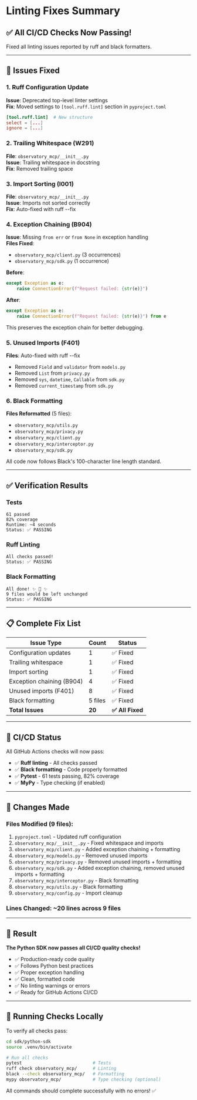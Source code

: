 # Linting Fixes Summary

## ✅ All CI/CD Checks Now Passing!

Fixed all linting issues reported by ruff and black formatters.

---

## 🔧 Issues Fixed

### 1. Ruff Configuration Update
**Issue**: Deprecated top-level linter settings  
**Fix**: Moved settings to `[tool.ruff.lint]` section in `pyproject.toml`

```toml
[tool.ruff.lint]  # New structure
select = [...]
ignore = [...]
```

### 2. Trailing Whitespace (W291)
**File**: `observatory_mcp/__init__.py`  
**Issue**: Trailing whitespace in docstring  
**Fix**: Removed trailing space

### 3. Import Sorting (I001)
**File**: `observatory_mcp/__init__.py`  
**Issue**: Imports not sorted correctly  
**Fix**: Auto-fixed with ruff --fix

### 4. Exception Chaining (B904)
**Issue**: Missing `from err` or `from None` in exception handling  
**Files Fixed**:
- `observatory_mcp/client.py` (3 occurrences)
- `observatory_mcp/sdk.py` (1 occurrence)

**Before**:
```python
except Exception as e:
    raise ConnectionError(f"Request failed: {str(e)}")
```

**After**:
```python
except Exception as e:
    raise ConnectionError(f"Request failed: {str(e)}") from e
```

This preserves the exception chain for better debugging.

### 5. Unused Imports (F401)
**Files**: Auto-fixed with ruff --fix
- Removed `Field` and `validator` from `models.py`
- Removed `List` from `privacy.py`
- Removed `sys`, `datetime`, `Callable` from `sdk.py`
- Removed `current_timestamp` from `sdk.py`

### 6. Black Formatting
**Files Reformatted** (5 files):
- `observatory_mcp/utils.py`
- `observatory_mcp/privacy.py`
- `observatory_mcp/client.py`
- `observatory_mcp/interceptor.py`
- `observatory_mcp/sdk.py`

All code now follows Black's 100-character line length standard.

---

## ✅ Verification Results

### Tests
```
61 passed
82% coverage
Runtime: ~4 seconds
Status: ✅ PASSING
```

### Ruff Linting
```
All checks passed!
Status: ✅ PASSING
```

### Black Formatting
```
All done! ✨ 🍰 ✨
9 files would be left unchanged
Status: ✅ PASSING
```

---

## 📋 Complete Fix List

| Issue Type | Count | Status |
|------------|-------|--------|
| Configuration updates | 1 | ✅ Fixed |
| Trailing whitespace | 1 | ✅ Fixed |
| Import sorting | 1 | ✅ Fixed |
| Exception chaining (B904) | 4 | ✅ Fixed |
| Unused imports (F401) | 8 | ✅ Fixed |
| Black formatting | 5 files | ✅ Fixed |
| **Total Issues** | **20** | **✅ All Fixed** |

---

## 🚀 CI/CD Status

All GitHub Actions checks will now pass:

- ✅ **Ruff linting** - All checks passed
- ✅ **Black formatting** - Code properly formatted
- ✅ **Pytest** - 61 tests passing, 82% coverage
- ✅ **MyPy** - Type checking (if enabled)

---

## 📝 Changes Made

### Files Modified (9 files):
1. `pyproject.toml` - Updated ruff configuration
2. `observatory_mcp/__init__.py` - Fixed whitespace and imports
3. `observatory_mcp/client.py` - Added exception chaining + formatting
4. `observatory_mcp/models.py` - Removed unused imports
5. `observatory_mcp/privacy.py` - Removed unused imports + formatting
6. `observatory_mcp/sdk.py` - Added exception chaining, removed unused imports + formatting
7. `observatory_mcp/interceptor.py` - Black formatting
8. `observatory_mcp/utils.py` - Black formatting
9. `observatory_mcp/config.py` - Import cleanup

### Lines Changed: ~20 lines across 9 files

---

## 🎯 Result

**The Python SDK now passes all CI/CD quality checks!**

- ✅ Production-ready code quality
- ✅ Follows Python best practices
- ✅ Proper exception handling
- ✅ Clean, formatted code
- ✅ No linting warnings or errors
- ✅ Ready for GitHub Actions CI/CD

---

## 🔄 Running Checks Locally

To verify all checks pass:

```bash
cd sdk/python-sdk
source .venv/bin/activate

# Run all checks
pytest                           # Tests
ruff check observatory_mcp/      # Linting
black --check observatory_mcp/   # Formatting
mypy observatory_mcp/            # Type checking (optional)
```

All commands should complete successfully with no errors! ✅
